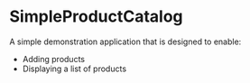 # SimpleProductCatalog

A simple demonstration application that is designed to enable:
* Adding products 
* Displaying a list of products
